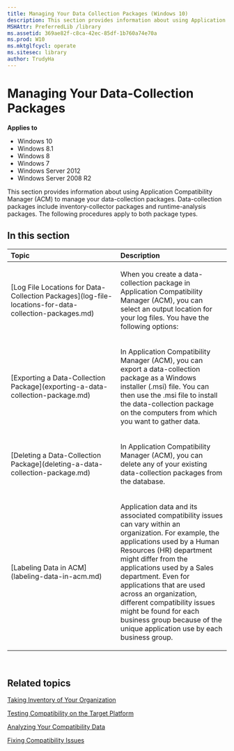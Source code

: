 ```yaml
---
title: Managing Your Data Collection Packages (Windows 10)
description: This section provides information about using Application Compatibility Manager (ACM) to manage your data collection packages.
MSHAttr: PreferredLib /library
ms.assetid: 369ae82f-c8ca-42ec-85df-1b760a74e70a
ms.prod: W10
ms.mktglfcycl: operate
ms.sitesec: library
author: TrudyHa
---
```


# Managing Your Data-Collection Packages


**Applies to**

-   Windows 10
-   Windows 8.1
-   Windows 8
-   Windows 7
-   Windows Server 2012
-   Windows Server 2008 R2

This section provides information about using Application Compatibility Manager (ACM) to manage your data-collection packages. Data-collection packages include inventory-collector packages and runtime-analysis packages. The following procedures apply to both package types.

## In this section


<table>
<colgroup>
<col width="50%" />
<col width="50%" />
</colgroup>
<thead>
<tr class="header">
<th align="left">Topic</th>
<th align="left">Description</th>
</tr>
</thead>
<tbody>
<tr class="odd">
<td align="left"><p>[Log File Locations for Data-Collection Packages](log-file-locations-for-data-collection-packages.md)</p></td>
<td align="left"><p>When you create a data-collection package in Application Compatibility Manager (ACM), you can select an output location for your log files. You have the following options:</p></td>
</tr>
<tr class="even">
<td align="left"><p>[Exporting a Data-Collection Package](exporting-a-data-collection-package.md)</p></td>
<td align="left"><p>In Application Compatibility Manager (ACM), you can export a data-collection package as a Windows installer (.msi) file. You can then use the .msi file to install the data-collection package on the computers from which you want to gather data.</p></td>
</tr>
<tr class="odd">
<td align="left"><p>[Deleting a Data-Collection Package](deleting-a-data-collection-package.md)</p></td>
<td align="left"><p>In Application Compatibility Manager (ACM), you can delete any of your existing data-collection packages from the database.</p></td>
</tr>
<tr class="even">
<td align="left"><p>[Labeling Data in ACM](labeling-data-in-acm.md)</p></td>
<td align="left"><p>Application data and its associated compatibility issues can vary within an organization. For example, the applications used by a Human Resources (HR) department might differ from the applications used by a Sales department. Even for applications that are used across an organization, different compatibility issues might be found for each business group because of the unique application use by each business group.</p></td>
</tr>
</tbody>
</table>

 

## Related topics


[Taking Inventory of Your Organization](taking-inventory-of-your-organization.md)

[Testing Compatibility on the Target Platform](testing-compatibility-on-the-target-platform.md)

[Analyzing Your Compatibility Data](analyzing-your-compatibility-data.md)

[Fixing Compatibility Issues](fixing-compatibility-issues.md)

 

 





